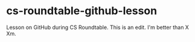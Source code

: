 # cs-roundtable-github-lesson
Lesson on GitHub during CS Roundtable.
This is an edit.
I'm better than X Xm.
